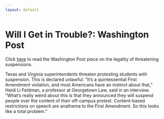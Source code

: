 ```yaml
---
layout: default
---
```


Will I Get in Trouble?: Washington Post
=================

Click [here](https://www.washingtonpost.com/news/grade-point/wp/2018/02/21/a-texas-school-superintendent-threatens-to-suspend-students-protesting-gun-laws-but-thats-not-legal/?utm_term=.f41d05342e04) to read the Washington Post piece on the legality of threatening suspensions.

Texas and Virginia superintendents threaten protesting students with suspension. This is declared unlawful: “It’s a quintessential First Amendment violation, and most Americans have an instinct about that,” Heidi Li Feldman, a professor at Georgetown Law, said in an interview. “What’s really weird about this is that they announced they will suspend people over the content of their off-campus protest. Content-based restrictions on speech are anathema to the First Amendment. So this looks like a total problem.”
